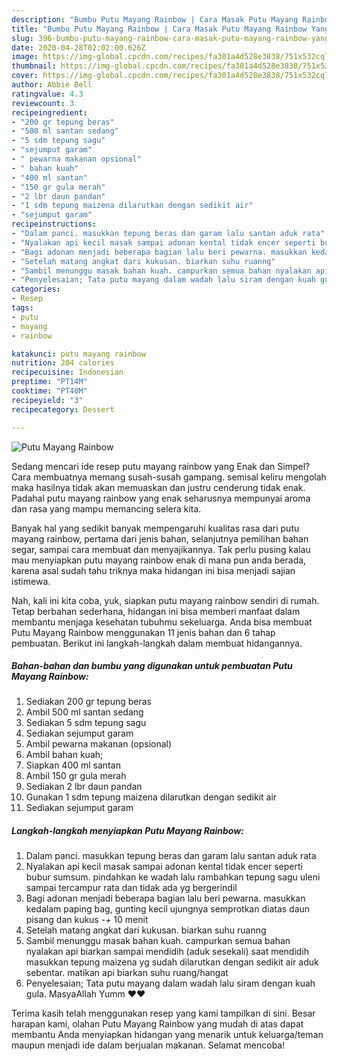 ```yaml
---
description: "Bumbu Putu Mayang Rainbow | Cara Masak Putu Mayang Rainbow Yang Mudah Dan Praktis"
title: "Bumbu Putu Mayang Rainbow | Cara Masak Putu Mayang Rainbow Yang Mudah Dan Praktis"
slug: 396-bumbu-putu-mayang-rainbow-cara-masak-putu-mayang-rainbow-yang-mudah-dan-praktis
date: 2020-04-28T02:02:00.626Z
image: https://img-global.cpcdn.com/recipes/fa301a4d528e3838/751x532cq70/putu-mayang-rainbow-foto-resep-utama.jpg
thumbnail: https://img-global.cpcdn.com/recipes/fa301a4d528e3838/751x532cq70/putu-mayang-rainbow-foto-resep-utama.jpg
cover: https://img-global.cpcdn.com/recipes/fa301a4d528e3838/751x532cq70/putu-mayang-rainbow-foto-resep-utama.jpg
author: Abbie Bell
ratingvalue: 4.3
reviewcount: 3
recipeingredient:
- "200 gr tepung beras"
- "500 ml santan sedang"
- "5 sdm tepung sagu"
- "sejumput garam"
- " pewarna makanan opsional"
- " bahan kuah"
- "400 ml santan"
- "150 gr gula merah"
- "2 lbr daun pandan"
- "1 sdm tepung maizena dilarutkan dengan sedikit air"
- "sejumput garam"
recipeinstructions:
- "Dalam panci. masukkan tepung beras dan garam lalu santan aduk rata"
- "Nyalakan api kecil masak sampai adonan kental tidak encer seperti bubur sumsum. pindahkan ke wadah lalu rambahkan tepung sagu uleni sampai tercampur rata dan tidak ada yg bergerindil"
- "Bagi adonan menjadi beberapa bagian lalu beri pewarna. masukkan kedalam paping bag, gunting kecil ujungnya semprotkan diatas daun pisang dan kukus -+ 10 menit"
- "Setelah matang angkat dari kukusan. biarkan suhu ruanng"
- "Sambil menunggu masak bahan kuah. campurkan semua bahan nyalakan api biarkan sampai mendidih (aduk sesekali) saat mendidih masukkan tepung maizena yg sudah dilarutkan dengan sedikit air aduk sebentar. matikan api biarkan suhu ruang/hangat"
- "Penyelesaian; Tata putu mayang dalam wadah lalu siram dengan kuah gula. MasyaAllah Yumm ❤❤"
categories:
- Resep
tags:
- putu
- mayang
- rainbow

katakunci: putu mayang rainbow 
nutrition: 204 calories
recipecuisine: Indonesian
preptime: "PT14M"
cooktime: "PT40M"
recipeyield: "3"
recipecategory: Dessert

---
```



![Putu Mayang Rainbow](https://img-global.cpcdn.com/recipes/fa301a4d528e3838/751x532cq70/putu-mayang-rainbow-foto-resep-utama.jpg)

Sedang mencari ide resep putu mayang rainbow yang Enak dan Simpel? Cara membuatnya memang susah-susah gampang. semisal keliru mengolah maka hasilnya tidak akan memuaskan dan justru cenderung tidak enak. Padahal putu mayang rainbow yang enak seharusnya mempunyai aroma dan rasa yang mampu memancing selera kita.

Banyak hal yang sedikit banyak mempengaruhi kualitas rasa dari putu mayang rainbow, pertama dari jenis bahan, selanjutnya pemilihan bahan segar, sampai cara membuat dan menyajikannya. Tak perlu pusing kalau mau menyiapkan putu mayang rainbow enak di mana pun anda berada, karena asal sudah tahu triknya maka hidangan ini bisa menjadi sajian istimewa.




Nah, kali ini kita coba, yuk, siapkan putu mayang rainbow sendiri di rumah. Tetap berbahan sederhana, hidangan ini bisa memberi manfaat dalam membantu menjaga kesehatan tubuhmu sekeluarga. Anda bisa membuat Putu Mayang Rainbow menggunakan 11 jenis bahan dan 6 tahap pembuatan. Berikut ini langkah-langkah dalam membuat hidangannya.

<!--inarticleads1-->

##### Bahan-bahan dan bumbu yang digunakan untuk pembuatan Putu Mayang Rainbow:

1. Sediakan 200 gr tepung beras
1. Ambil 500 ml santan sedang
1. Sediakan 5 sdm tepung sagu
1. Sediakan sejumput garam
1. Ambil  pewarna makanan (opsional)
1. Ambil  bahan kuah;
1. Siapkan 400 ml santan
1. Ambil 150 gr gula merah
1. Sediakan 2 lbr daun pandan
1. Gunakan 1 sdm tepung maizena dilarutkan dengan sedikit air
1. Sediakan sejumput garam




<!--inarticleads2-->

##### Langkah-langkah menyiapkan Putu Mayang Rainbow:

1. Dalam panci. masukkan tepung beras dan garam lalu santan aduk rata
1. Nyalakan api kecil masak sampai adonan kental tidak encer seperti bubur sumsum. pindahkan ke wadah lalu rambahkan tepung sagu uleni sampai tercampur rata dan tidak ada yg bergerindil
1. Bagi adonan menjadi beberapa bagian lalu beri pewarna. masukkan kedalam paping bag, gunting kecil ujungnya semprotkan diatas daun pisang dan kukus -+ 10 menit
1. Setelah matang angkat dari kukusan. biarkan suhu ruanng
1. Sambil menunggu masak bahan kuah. campurkan semua bahan nyalakan api biarkan sampai mendidih (aduk sesekali) saat mendidih masukkan tepung maizena yg sudah dilarutkan dengan sedikit air aduk sebentar. matikan api biarkan suhu ruang/hangat
1. Penyelesaian; Tata putu mayang dalam wadah lalu siram dengan kuah gula. MasyaAllah Yumm ❤❤




Terima kasih telah menggunakan resep yang kami tampilkan di sini. Besar harapan kami, olahan Putu Mayang Rainbow yang mudah di atas dapat membantu Anda menyiapkan hidangan yang menarik untuk keluarga/teman maupun menjadi ide dalam berjualan makanan. Selamat mencoba!
